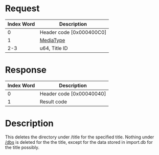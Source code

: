 # Request

| Index Word | Description                                           |
|------------|-------------------------------------------------------|
| 0          | Header code \[0x000400C0\]                            |
| 1          | [MediaType](Filesystem_services#MediaType "wikilink") |
| 2-3        | u64, Title ID                                         |

# Response

| Index Word | Description                |
|------------|----------------------------|
| 0          | Header code \[0x00040040\] |
| 1          | Result code                |

# Description

This deletes the directory under /title for the specified title. Nothing
under [/dbs](Title_Database "wikilink") is deleted for the the title,
except for the data stored in import.db for the title possibly.